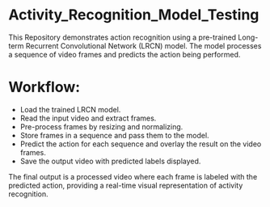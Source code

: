 # Activity_Recognition_Model_Testing

This Repository demonstrates action recognition using a pre-trained Long-term Recurrent Convolutional Network (LRCN) model. The model processes a sequence of video frames and predicts the action being performed.


# Workflow:

- Load the trained LRCN model.
- Read the input video and extract frames.
- Pre-process frames by resizing and normalizing.
- Store frames in a sequence and pass them to the model.
- Predict the action for each sequence and overlay the result on the video frames.
- Save the output video with predicted labels displayed.


The final output is a processed video where each frame is labeled with the predicted action, providing a real-time visual representation of activity recognition.
